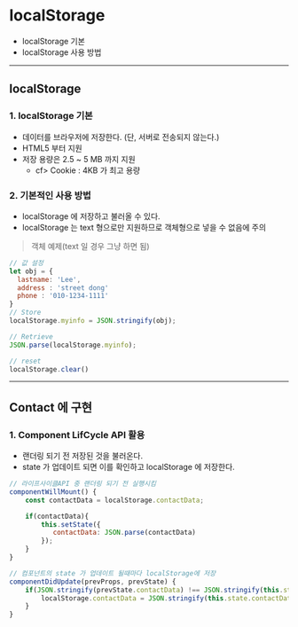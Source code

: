 # localStorage
  - localStorage 기본
  - localStorage 사용 방법

---

## localStorage
  ### 1. localStorage 기본
  - 데이터를 브라우저에 저장한다. (단, 서버로 전송되지 않는다.)
  - HTML5 부터 지원
  - 저장 용량은 2.5 ~ 5 MB 까지 지원
    - cf> Cookie : 4KB 가 최고 용량

  ### 2. 기본적인 사용 방법
  - localStorage 에 저장하고 불러올 수 있다.
  - localStorage 는 text 형으로만 지원하므로 객체형으로 넣을 수 없음에 주의

  > 객체 예제(text 일 경우 그냥 하면 됨)

  ```javascript
  // 값 설정
  let obj = {
    lastname: 'Lee',
    address : 'street dong'
    phone : '010-1234-1111'
  }
  // Store
  localStorage.myinfo = JSON.stringify(obj);

  // Retrieve
  JSON.parse(localStorage.myinfo);

  // reset
  localStorage.clear()
  ```

---

## Contact 에 구현
  ### 1. Component LifCycle API 활용
  - 랜더링 되기 전 저장된 것을 불러온다.
  - state 가 업데이트 되면 이를 확인하고 localStorage 에 저장한다.

  ```javascript
  // 라이프사이클API 중 랜더링 되기 전 실행시킴
  componentWillMount() {
      const contactData = localStorage.contactData;

      if(contactData){
          this.setState({
             contactData: JSON.parse(contactData)
          });
      }
  }

  // 컴포넌트의 state 가 업데이트 될때마다 localStorage에 저장
  componentDidUpdate(prevProps, prevState) {
      if(JSON.stringify(prevState.contactData) !== JSON.stringify(this.state.contactData)){
          localStorage.contactData = JSON.stringify(this.state.contactData)
      }
  }
  ```
